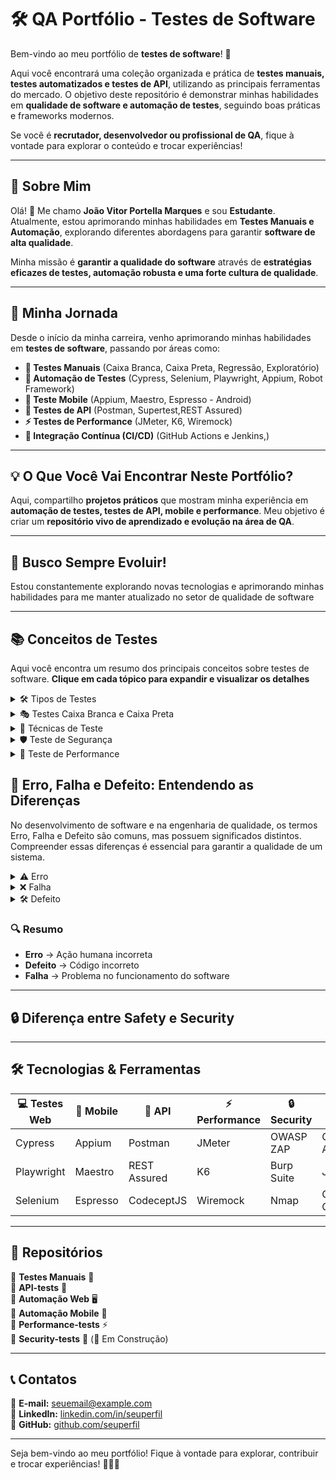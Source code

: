 # 🛠 QA Portfólio - Testes de Software

Bem-vindo ao meu portfólio de **testes de software**! 🚀  

Aqui você encontrará uma coleção organizada e prática de **testes manuais, testes automatizados e testes de API**, utilizando as principais ferramentas do mercado. O objetivo deste repositório é demonstrar minhas habilidades em **qualidade de software e automação de testes**, seguindo boas práticas e frameworks modernos.  

Se você é **recrutador, desenvolvedor ou profissional de QA**, fique à vontade para explorar o conteúdo e trocar experiências!  

---

## 📌 Sobre Mim   

Olá! 👋 Me chamo **João Vitor Portella Marques** e sou **Estudante**. Atualmente, estou aprimorando minhas habilidades em **Testes Manuais e Automação**, explorando diferentes abordagens para garantir **software de alta qualidade**.

Minha missão é **garantir a qualidade do software** através de **estratégias eficazes de testes, automação robusta e uma forte cultura de qualidade**. 

---

## 🚀 Minha Jornada  

Desde o início da minha carreira, venho aprimorando minhas habilidades em **testes de software**, passando por áreas como:  

- **📝 Testes Manuais** (Caixa Branca, Caixa Preta, Regressão, Exploratório)  
- **🤖 Automação de Testes** (Cypress, Selenium, Playwright, Appium, Robot Framework)  
- **📱 Teste Mobile** (Appium, Maestro, Espresso - Android)  
- **🔗 Testes de API** (Postman, Supertest,REST Assured)  
- **⚡ Testes de Performance** (JMeter, K6, Wiremock)  
- **🔄 Integração Contínua (CI/CD)** (GitHub Actions e Jenkins,)  

---

## 💡 O Que Você Vai Encontrar Neste Portfólio?  

Aqui, compartilho **projetos práticos** que mostram minha experiência em **automação de testes, testes de API, mobile e performance**. Meu objetivo é criar um **repositório vivo de aprendizado e evolução na área de QA**.  

---

## 🎯 Busco Sempre Evoluir!  

Estou constantemente explorando novas tecnologias e aprimorando minhas habilidades para me manter atualizado no setor de qualidade de software

---

## 📚 Conceitos de Testes

Aqui você encontra um resumo dos principais conceitos sobre testes de software. **Clique em cada tópico para expandir e visualizar os detalhes**

<details> <summary>🛠 Tipos de Testes </summary>

<details><summary>Teste Funcional</summary> Verifica se o sistema atende aos requisitos especificados. </details>

**Teste Não Funcional**: Avalia aspectos como desempenho, segurança e usabilidade.

**Teste Manual**: Realizado sem automação, seguindo roteiros de testes.

**Teste Automatizado**: Utiliza scripts e ferramentas para execução automática.

**Teste de Unidade**: verificam componentes individuais da aplicação de forma isolada, garantindo que cada parte funcione corretamente. 

**Teste de Integração**: Analisam a comunicação entre diferentes módulos do sistema, como backend e frontend, serviços, APIs e bancos de dados. 

**Teste de Regressão**: Testes realizados após a adição ou modificação de funcionalidades para garantir que alterações no código não afetem o funcionamento anterior. Esse tipo de teste é frequentemente automatizado.

**Teste de Aceitação**: É realizado pelo cliente para verificar se tudo está funcionando conforme esperado.
</details>


<details> <summary>🎭 Testes Caixa Branca e Caixa Preta</summary>
  
Teste Caixa Branca:O testador tem conhecimento do código-fonte e verifica a estrutura interna da aplicação.

Teste Caixa Preta: O testador não tem acesso ao código e avalia apenas as entradas e saídas do sistema.

Teste Caixa Cinza: Combina técnicas da caixa branca e preta, sendo útil para testes de segurança e integração.
  
</details> <details> <summary>📌 Técnicas de Teste</summary>
  
Métodos usados para projetar e executar testes:

Partição de Equivalência: Divide os dados de entrada em grupos para testar um representante de cada grupo.

Análise do Valor Limite: Testa os extremos dos intervalos de entrada, onde erros são mais comuns.

Tabela de Decisão: Usa tabelas para mapear combinações de entradas e saídas esperadas.

Transição de Estado: Avalia como o sistema reage a diferentes estados e transições.

Teste Exploratório: O testador usa experiência e criatividade para encontrar falhas sem seguir roteiros fixos.
</details>


<details> <summary>🛡 Teste de Segurança </summary>
  
O objetivo é garantir que o software seja resistente a ataques e falhas de segurança. Alguns tipos incluem:

Teste de Vulnerabilidade: Identifica falhas de segurança exploráveis.

Teste de Penetração (Pentest): Simula ataques para avaliar defesas.

Teste de Autenticação: Verifica controles de acesso e permissões.

</details> <details> <summary>🚀 Teste de Performance </summary>
  
Mede a velocidade, estabilidade e escalabilidade do sistema sob diferentes condições:

Teste de Carga: Avalia o desempenho sob um número crescente de usuários.

Teste de Estresse: Testa os limites do sistema sob alto volume de requisições.

Teste de Volume: Analisa o impacto de grandes volumes de dados.

</details>




## 📖 Erro, Falha e Defeito: Entendendo as Diferenças

No desenvolvimento de software e na engenharia de qualidade, os termos Erro, Falha e Defeito são comuns, mas possuem significados distintos. Compreender essas diferenças é essencial para garantir a qualidade de um sistema. 

<details> <summary>⚠️ Erro </summary>  
Um erro ocorre devido a uma **ação humana equivocada**, como um desenvolvedor que escreve um **código incorreto**, um testador que interpreta mal um requisito ou um usuário que insere dados errados.  
</details>

<details> <summary>❌ Falha </summary> 
A falha acontece quando o software não se **comporta como deveria**. Ela é o efeito visível de um erro, como um botão que não responde ou um relatório que exibe dados incorretos.
</details>

<details> <summary> 🛠 Defeito </summary>  
O defeito é a causa raiz da falha. Geralmente, trata-se de um problema no **código-fonte**, como uma lógica errada em um cálculo ou uma regra de negócio mal implementada.  
</details>

### 🔍 **Resumo**  
- **Erro** → Ação humana incorreta  
- **Defeito** → Código incorreto  
- **Falha** → Problema no funcionamento do software  

---

## 🔒 Diferença entre **Safety** e **Security**  

---

## 🛠 Tecnologias & Ferramentas  

| 💻 Testes Web | 🤖 Mobile | 🔗 API | ⚡ Performance | 🔒 Security | 🔄 CI/CD |  
|--------------|----------|--------|-------------|-------------|-----------|  
| Cypress | Appium | Postman | JMeter | OWASP ZAP | GitHub Actions |  
| Playwright | Maestro | REST Assured | K6 | Burp Suite | Jenkins |  
| Selenium | Espresso | CodeceptJS | Wiremock | Nmap | GitLab CI |  

---

## 📂 Repositórios  

📌 **Testes Manuais** 📝  
📌 **API-tests** 🔗  
📌 **Automação Web** 🖥  
📌 **Automação Mobile** 📱  
📌 **Performance-tests** ⚡  
📌 **Security-tests** 🔐 (🚧 Em Construção)  

---

## 📞 Contatos  

📧 **E-mail:** [seuemail@example.com](mailto:seuemail@example.com)  
💼 **LinkedIn:** [linkedin.com/in/seuperfil](https://linkedin.com/in/seuperfil)  
🐙 **GitHub:** [github.com/seuperfil](https://github.com/seuperfil)  

---

Seja bem-vindo ao meu portfólio! Fique à vontade para explorar, contribuir e trocar experiências! 🚀👨‍💻  
